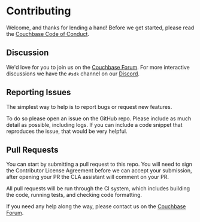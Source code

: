 # Contributing

Welcome, and thanks for lending a hand! Before we get started, please read the
[Couchbase Code of Conduct](CODE_OF_CONDUCT.md).

## Discussion

We'd love for you to join us on the [Couchbase Forum](https://forums.couchbase.com).
For more interactive discussions we have the `#sdk` channel on our [Discord](https://discord.com/invite/sQ5qbPZuTh).

## Reporting Issues

The simplest way to help is to report bugs or request new features.

To do so please open an issue on the GitHub repo.
Please include as much detail as possible, including logs.
If you can include a code snippet that reproduces the issue, that would be very helpful.

## Pull Requests

You can start by submitting a pull request to this repo.
You will need to sign the Contributor License Agreement before we can accept your submission, after opening your PR the CLA assistant will comment on your PR.

All pull requests will be run through the CI system, which includes building the code, running tests, and checking code formatting.

If you need any help along the way, please contact us on the [Couchbase Forum](https://forums.couchbase.com).

